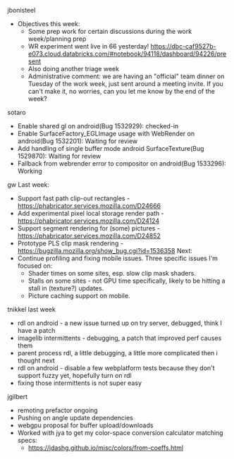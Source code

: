 jbonisteel
  * Objectives this week:
    * Some prep work for certain discussions during the work week/planning prep
    * WR experiment went live in 66 yesterday! https://dbc-caf9527b-e073.cloud.databricks.com/#notebook/94118/dashboard/94226/present
    * Also doing another triage week
    * Administrative comment: we are having an "official" team dinner on Tuesday of the work week, just sent around a meeting invite. If you can't make it, no worries, can you let me know by the end of the week? 

sotaro
  * Enable shared gl on android(Bug 1532929): checked-in
  * Enable SurfaceFactory_EGLImage usage with WebRender on android(Bug 1532201): Waiting for review
  * Add handling of single buffer mode android SurfaceTexture(Bug 1529870): Waiting for review
  * Fallback from webrender error to compositor on android(Bug 1533296): Working

gw
Last week:
 - Support fast path clip-out rectangles - https://phabricator.services.mozilla.com/D24666
 - Add experimental pixel local storage render path - https://phabricator.services.mozilla.com/D24124
 - Support segment rendering for (some) pictures - https://phabricator.services.mozilla.com/D24852
 - Prototype PLS clip mask rendering - https://bugzilla.mozilla.org/show_bug.cgi?id=1536358
Next:
 - Continue profiling and fixing mobile issues. Three specific issues I'm focused on:
   - Shader times on some sites, esp. slow clip mask shaders.
   - Stalls on some sites - not GPU time specifically, likely to be hitting a stall in (texture?) updates.
   - Picture caching support on mobile. 

tnikkel
last week
  * rdl on android - a new issue turned up on try server, debugged, think I have a patch
  * imagelib intermittents - debugging, a patch that improved perf causes them
  * parent process rdl, a little debugging, a little more complicated then i thought
next
  * rdl on android - disable a few webplatform tests because they don't support fuzzy yet, hopefully turn on rdl
  * fixing those intermittents is not super easy

jgilbert
  * remoting prefactor ongoing
  * Pushing on angle update dependencies
  * webgpu proposal for buffer upload/downloads
  * Worked with jya to get my color-space conversion calculator matching specs:
    * https://jdashg.github.io/misc/colors/from-coeffs.html
